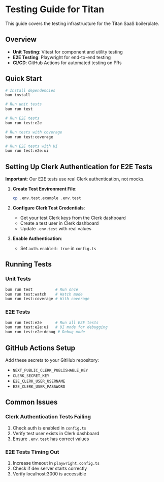 # Testing Guide for Titan

This guide covers the testing infrastructure for the Titan SaaS boilerplate.

## Overview

- **Unit Testing**: Vitest for component and utility testing
- **E2E Testing**: Playwright for end-to-end testing
- **CI/CD**: GitHub Actions for automated testing on PRs

## Quick Start

```bash
# Install dependencies
bun install

# Run unit tests
bun run test

# Run E2E tests
bun run test:e2e

# Run tests with coverage
bun run test:coverage

# Run E2E tests with UI
bun run test:e2e:ui
```

## Setting Up Clerk Authentication for E2E Tests

**Important**: Our E2E tests use real Clerk authentication, not mocks.

1. **Create Test Environment File**:
   ```bash
   cp .env.test.example .env.test
   ```

2. **Configure Clerk Test Credentials**:
   - Get your test Clerk keys from the Clerk dashboard
   - Create a test user in Clerk dashboard
   - Update `.env.test` with real values

3. **Enable Authentication**:
   - Set `auth.enabled: true` in `config.ts`

## Running Tests

### Unit Tests
```bash
bun run test          # Run once
bun run test:watch    # Watch mode
bun run test:coverage # With coverage
```

### E2E Tests
```bash
bun run test:e2e      # Run all E2E tests
bun run test:e2e:ui   # UI mode for debugging
bun run test:e2e:debug # Debug mode
```

## GitHub Actions Setup

Add these secrets to your GitHub repository:
- `NEXT_PUBLIC_CLERK_PUBLISHABLE_KEY`
- `CLERK_SECRET_KEY`
- `E2E_CLERK_USER_USERNAME`
- `E2E_CLERK_USER_PASSWORD`

## Common Issues

### Clerk Authentication Tests Failing
1. Check auth is enabled in `config.ts`
2. Verify test user exists in Clerk dashboard
3. Ensure `.env.test` has correct values

### E2E Tests Timing Out
1. Increase timeout in `playwright.config.ts`
2. Check if dev server starts correctly
3. Verify localhost:3000 is accessible 